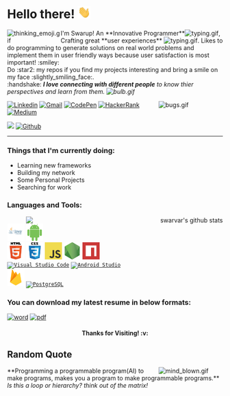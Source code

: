 <!-- Greeting -->
# Hello there! <img src="https://raw.githubusercontent.com/ABSphreak/ABSphreak/master/gifs/Hi.gif" width="30px" alt=":wave:">

<!--Introduction -->
<img src="https://media.giphy.com/media/CaiVJuZGvR8HK/giphy.gif" alt="thinking_emoji.gif" width="125" align="left">
I'm Swarup! An **Innovative Programmer**<img src="https://media.giphy.com/media/WUlplcMpOCEmTGBtBW/giphy.gif" alt="typing.gif" width="30">, Crafting great **user experiences** <img src="https://media.giphy.com/media/3ohs7KtxtOEsDwO3GU/giphy.gif" alt="typing.gif" width="30">. Likes to do programming to generate solutions on real world problems and implement them in user friendly ways because user satisfaction is most important! :smiley:
<br>Do :star2: my repos if you find my projects interesting and bring a smile on my face :slightly_smiling_face:.
<br>
:handshake: <em><b>I love connecting with different people</b> to know thier perspectives and learn from them. <img src="https://media.giphy.com/media/XZcwMvQLRf9aXRa3qW/giphy.gif" alt="bulb.gif" width="30"></em>


<!-- gif Image -->
<img src="https://media.giphy.com/media/11ZSwQNWba4YF2/giphy.gif" alt="bugs.gif" width="150" align="right"></img>
<!-- GIFS 
<img src="https://media.giphy.com/media/11ZSwQNWba4YF2/giphy.gif" alt="bugs.gif" width="100"></img>
<img src="https://media.giphy.com/media/CaiVJuZGvR8HK/giphy.gif" alt="thinking_emoji.gif" width="100"></img>
<img src="https://media.giphy.com/media/XZcwMvQLRf9aXRa3qW/giphy.gif" alt="bulb.gif" width="100"></img>
-->

<!-- My badges -->
[![Linkedin](https://img.shields.io/badge/-swarupsuryawanshi-blue?style=flat&logo=Linkedin&logoColor=white)](https://www.linkedin.com/in/swarup-suryawanshi)
[![Gmail](https://img.shields.io/badge/-suryawanshiswarup-c14438?style=flat&logo=Gmail&logoColor=white)](https://mail.google.com/mail/?view=cm&fs=1&to=suryawanshiswarup@gmail.com)
[![CodePen](https://img.shields.io/badge/-swarvar-black?style=flat&logo=CodePen&logoColor=white)](https://codepen.io/swarvar/pens/public)
[![HackerRank](https://img.shields.io/badge/-Swarup_S-islamicgreen?style=flat&logo=HackerRank&logoColor=black)](https://www.hackerrank.com/Swarup_S)
[![Medium](https://img.shields.io/badge/-@suryawanshiswarup-black?style=flat&logo=Medium&logoColor=white)](https://medium.com/@suryawanshiswarup)

<!-- Profile View Count and GitStats -->
![](https://komarev.com/ghpvc/?username=swarvar&style=flat)
[![Github](https://img.shields.io/badge/-swarvar-black?style=flat&labelColor=black&logo=github&logoColor=white)](https://gitstats.me/swarvar)

---

<!-- current status -->
###  Things that I'm currently doing: 
* Learning new frameworks
* Building my network
* Some Personal Projects
* Searching for work


### Languages and Tools:
<!-- GitHub README Stats -->
 <a href="https://gitstats.me/swarvar" align="right">
    <img width="460" height="auto" align="right" alt="swarvar's github stats" src="https://github-readme-stats.vercel.app/api?username=swarvar&show_icons=true&theme=algolia&count_private=true&include_all_commits=true" />
</a>
<!-- icons -->
<br>
<code><a href = "https://www.java.com/en/"><img height="40" src="https://raw.githubusercontent.com/github/explore/80688e429a7d4ef2fca1e82350fe8e3517d3494d/topics/java/java.png" alt="Java"></a></code>
<code><a href = "https://www.android.com/intl/en_in/"><img height="40" src="https://raw.githubusercontent.com/github/explore/80688e429a7d4ef2fca1e82350fe8e3517d3494d/topics/android/android.png" alt="Android"></a></code>

<br>
 <!-- Web Development -->
<code><a href = "https://developer.mozilla.org/en-US/docs/Web/Guide/HTML/HTML5"><img height="40" src="https://raw.githubusercontent.com/github/explore/80688e429a7d4ef2fca1e82350fe8e3517d3494d/topics/html/html.png" alt="HTML5"></a></code>
<code><a href = "https://developer.mozilla.org/en-US/docs/Archive/CSS3"><img height="40" src="https://raw.githubusercontent.com/github/explore/80688e429a7d4ef2fca1e82350fe8e3517d3494d/topics/css/css.png" alt="CSS3"></a></code>
<code><a href = "https://developer.mozilla.org/en-US/docs/Web/JavaScript"><img height="40" src="https://raw.githubusercontent.com/github/explore/80688e429a7d4ef2fca1e82350fe8e3517d3494d/topics/javascript/javascript.png" alt="Vanilla Javascript"></a></code>
<code><a href = "https://nodejs.org/en/"><img height="40" src="https://raw.githubusercontent.com/github/explore/80688e429a7d4ef2fca1e82350fe8e3517d3494d/topics/nodejs/nodejs.png" alt="NodeJS"></a></code>
<code><a href = "https://www.npmjs.com/"><img height="40" src="https://raw.githubusercontent.com/github/explore/80688e429a7d4ef2fca1e82350fe8e3517d3494d/topics/npm/npm.png" alt="npm"></a></code>
<br>
<!-- Integrated Development Environment -->
 <code><a href = "https://code.visualstudio.com/"><img height="40" src="https://upload.wikimedia.org/wikipedia/commons/thumb/9/9a/Visual_Studio_Code_1.35_icon.svg/1200px-Visual_Studio_Code_1.35_icon.svg.png" alt="Visual Studio Code"></a></code>
 <code><a href = "https://developer.android.com/studio"><img height="40" src="https://1.bp.blogspot.com/-LgTa-xDiknI/X4EflN56boI/AAAAAAAAPuk/24YyKnqiGkwRS9-_9suPKkfsAwO4wHYEgCLcBGAsYHQ/s0/image9.png" alt="Android Studio"></a></code>
<!--<code><a href = "https://www.jetbrains.com/idea/"><img height="40" src="https://upload.wikimedia.org/wikipedia/commons/thumb/9/9c/IntelliJ_IDEA_Icon.svg/96px-IntelliJ_IDEA_Icon.svg.png" alt="IntelliJ IDEA"></a></code>
 <code><a href = "https://www.jetbrains.com/pycharm/"><img height="40" src="https://resources.jetbrains.com/storage/products/pycharm/img/meta/pycharm_logo_300x300.png"></a></code> 
<code><a href = "http://brackets.io/"><img height="40" src="https://upload.wikimedia.org/wikipedia/commons/thumb/4/4c/Brackets_Icon.svg/1024px-Brackets_Icon.svg.png" alt="Brackets"></a></code> -->
<br>
<!-- Database -->
<code><a href = "https://firebase.google.com/"><img height="40" src="https://raw.githubusercontent.com/github/explore/80688e429a7d4ef2fca1e82350fe8e3517d3494d/topics/firebase/firebase.png" alt="Google Firbase"></a></code>
<code><a href = "https://www.w3schools.com/sql/"><img height="40" src="https://upload.wikimedia.org/wikipedia/commons/2/29/Postgresql_elephant.svg" alt="PostgreSQL"></a></code>
<br>
<!-- other tech -->

### You can download my latest resume in below formats: 
[![word](https://img.shields.io/badge/-Resume.docx-blue?style=flat)](https://1drv.ms/w/s!AthuvGOr8bGpgm9412IkwYBYKWG5?e=NUq3EN)
[![pdf](https://img.shields.io/badge/-Resume.pdf-c14438?style=flat)](https://1drv.ms/b/s!AthuvGOr8bGpgnGnKK-SYJ-9nw4s?e=ACbm0c)


<h4 align="center"> Thanks for Visiting! :v:</h4>

<!-- Swarup's Quote -->
## Random Quote ##
<img src="https://media.giphy.com/media/xT0xeJpnrWC4XWblEk/giphy.gif" alt="mind_blown.gif" width="150" align="right">
**Programming a programmable program(AI) to make programs, makes you a program to make programmable programs.**
<br><i>Is this a loop or hierarchy? think out of the matrix!</i>